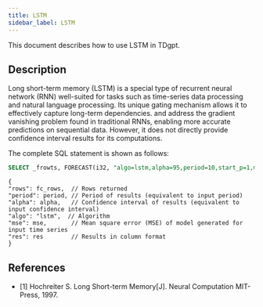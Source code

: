 ```yaml
---
title: LSTM
sidebar_label: LSTM
---
```


This document describes how to use LSTM in TDgpt.

##  Description

Long short-term memory (LSTM) is a special type of recurrent neural network (RNN) well-suited for tasks such as time-series data processing and natural language processing. Its unique gating mechanism allows it to effectively capture long-term dependencies. and address the gradient vanishing problem found in traditional RNNs, enabling more accurate predictions on sequential data. However, it does not directly provide confidence interval results for its computations.

The complete SQL statement is shown as follows:

```SQL
SELECT _frowts, FORECAST(i32, "algo=lstm,alpha=95,period=10,start_p=1,max_p=5,start_q=1,max_q=5") from foo
```

```json5
{
"rows": fc_rows,  // Rows returned
"period": period, // Period of results (equivalent to input period)
"alpha": alpha,   // Confidence interval of results (equivalent to input confidence interval)
"algo": "lstm",  // Algorithm
"mse": mse,       // Mean square error (MSE) of model generated for input time series
"res": res        // Results in column format
}
```

## References

- [1] Hochreiter S. Long Short-term Memory[J]. Neural Computation MIT-Press, 1997.